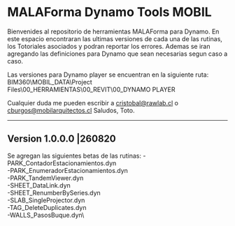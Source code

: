 # MALAForma Dynamo Tools MOBIL

Bienvenides al repositorio de herramientas MALAForma para Dynamo.
En este espacio encontraran las ultimas versiones de cada una de las rutinas, los Totoriales asociados y podran reportar los errores.
Ademas se iran agregando las definiciones para Dynamo que sean necesarias segun caso a caso.

Las versiones para Dynamo player se encuentran en la siguiente ruta:
BIM360\MOBIL_DATA\Project Files\00_HERRAMIENTAS\00_REVIT\00_DYNAMO PLAYER

Cualquier duda me pueden escribir a cristobal@rawlab.cl o cburgos@mobilarquitectos.cl
Saludos,
Toto.

---

## Version 1.0.0.0 |260820

Se agregan las siguientes betas de las rutinas:
-PARK_ContadorEstacionamientos.dyn\
-PARK_EnumeradorEstacionamientos.dyn\
-PARK_TandemViewer.dyn\
-SHEET_DataLink.dyn\
-SHEET_RenumberBySeries.dyn\
-SLAB_SingleProjector.dyn\
-TAG_DeleteDuplicates.dyn\
-WALLS_PasosBuque.dyn\
